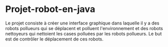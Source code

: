 # Projet-robot-en-java
Le projet consiste à créer une interface graphique dans laquelle il y a des robots pollueurs qui se déplacent et polluent l'environnement et des robots nettoyeurs qui nettoient les cases polluées par les robots pollueurs. Le but est de contrôler le déplacement de ces robots.
